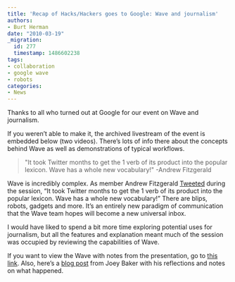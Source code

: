 ```yaml
---
title: 'Recap of Hacks/Hackers goes to Google: Wave and journalism'
authors:
- Burt Herman
date: "2010-03-19"
_migration:
  id: 277
  timestamp: 1486602238
tags:
- collaboration
- google wave
- robots
categories:
- News
---
```


Thanks to all who turned out at Google for our event on Wave and journalism.

If you weren&#8217;t able to make it, the archived livestream of the event is embedded below (two videos). There&#8217;s lots of info there about the concepts behind Wave as well as demonstrations of typical workflows.

> "It took Twitter months to get the 1 verb of its product into the popular lexicon. Wave has a whole new vocabulary!" -Andrew Fitzgerald

Wave is incredibly complex. As member Andrew Fitzgerald [Tweeted][1] during the session, &#8220;It took Twitter months to get the 1 verb of its product into the popular lexicon. Wave has a whole new vocabulary!&#8221; There are blips, robots, gadgets and more. It&#8217;s an entirely new paradigm of communication that the Wave team hopes will become a new universal inbox.

I would have liked to spend a bit more time exploring potential uses for journalism, but all the features and explanation meant much of the session was occupied by reviewing the capabilities of Wave.

If you want to view the Wave with notes from the presentation, go to [this link][2]. Also, here&#8217;s a [blog post][3] from Joey Baker with his reflections and notes on what happened.

 [1]: http://twitter.com/magicandrew/status/10704987527
 [2]: http://goo.gl/L0VT
 [3]: http://byjoeybaker.com/2010/03/19/google-wave-for-journalism-a-hackshackers-event/